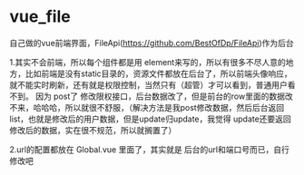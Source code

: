 # vue_file
自己做的vue前端界面，FileApi(https://github.com/BestOfDp/FileApi)作为后台

1.其实不会前端，所以每个组件都是用 element来写的，所以有很多不尽人意的地方，比如前端是没有static目录的，资源文件都放在后台了，所以前端头像响应，就不能实时刷新，还有就是权限控制，当然只有（超管）才可以看到，普通用户看不到。
因为 post了 修改限权接口，后台数据改了，但是前台的row里面的数据改不来，哈哈哈，所以就很不舒服，（解决方法是我post修改数据，然后后台返回list，也就是修改后的用户数据，但是update归update，我觉得 update还要返回修改后的数据，实在很不规范，所以就搁置了）

2.url的配置都放在 Global.vue 里面了，其实就是 后台的url和端口号而已，自行修改吧
